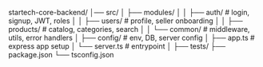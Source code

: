 startech-core-backend/
│── src/
│   ├── modules/
│   │   ├── auth/          # login, signup, JWT, roles
│   │   ├── users/         # profile, seller onboarding
│   │   ├── products/      # catalog, categories, search
│   │   └── common/        # middleware, utils, error handlers
│   ├── config/            # env, DB, server config
│   ├── app.ts             # express app setup
│   └── server.ts          # entrypoint
│
├── tests/
├── package.json
└── tsconfig.json
